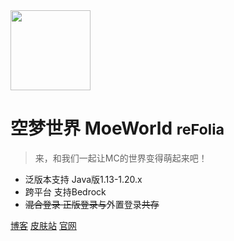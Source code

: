<!-- _coverpage.md -->


<img src="https://img.cdn.loliloli.net/images/2022/07/16/IIFy.png" width="128px"/>

# 空梦世界 MoeWorld <small>reFolia</small>

> 来，和我们一起让MC的世界变得萌起来吧！

- 泛版本支持 Java版1.13-1.20.x
- 跨平台 支持Bedrock
- ~~混合登录 正版登录与~~外置登录~~共存~~

[博客](https://blog.moeworld.tech/)
[皮肤站](https://skin.moeworld.top/)
[官网](https://project.moeworld.tech/)